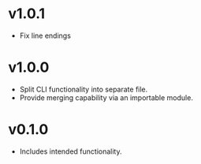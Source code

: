 # v1.0.1
* Fix line endings

# v1.0.0
* Split CLI functionality into separate file.
* Provide merging capability via an importable module.

# v0.1.0
* Includes intended functionality.
